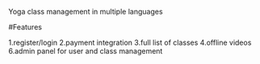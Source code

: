 Yoga class management in multiple languages

#Features

1.register/login
2.payment integration
3.full list of classes
4.offline videos
6.admin panel for user and class management
